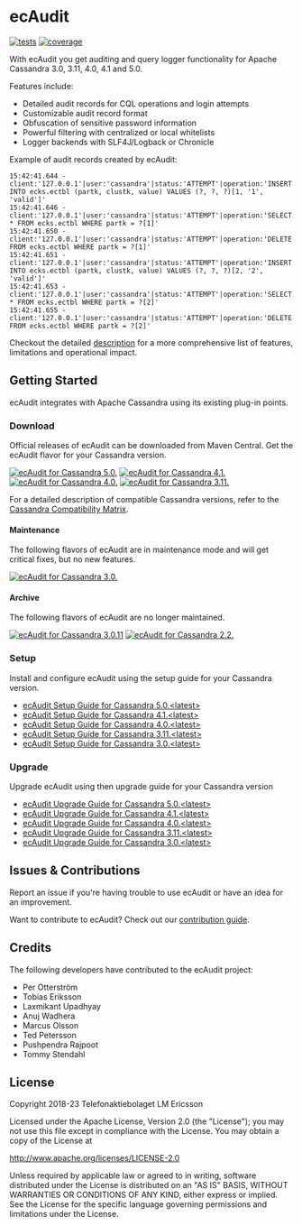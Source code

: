 # ecAudit

[![tests](https://github.com/Ericsson/ecaudit/actions/workflows/test.yml/badge.svg?branch=master)](https://github.com/Ericsson/ecaudit/actions/workflows/test.yml?query=branch%3Arelease/c4.1)
[![coverage](https://codecov.io/gh/ericsson/ecaudit/branch/master/graph/badge.svg?token=f42z31Yqr3)](https://codecov.io/gh/Ericsson/ecaudit/branch/release%2Fc4.1)

With ecAudit you get auditing and query logger functionality for Apache Cassandra 3.0, 3.11, 4.0, 4.1 and 5.0.

Features include:
* Detailed audit records for CQL operations and login attempts
* Customizable audit record format
* Obfuscation of sensitive password information
* Powerful filtering with centralized or local whitelists
* Logger backends with SLF4J/Logback or Chronicle

Example of audit records created by ecAudit:
```
15:42:41.644 - client:'127.0.0.1'|user:'cassandra'|status:'ATTEMPT'|operation:'INSERT INTO ecks.ectbl (partk, clustk, value) VALUES (?, ?, ?)[1, '1', 'valid']'
15:42:41.646 - client:'127.0.0.1'|user:'cassandra'|status:'ATTEMPT'|operation:'SELECT * FROM ecks.ectbl WHERE partk = ?[1]'
15:42:41.650 - client:'127.0.0.1'|user:'cassandra'|status:'ATTEMPT'|operation:'DELETE FROM ecks.ectbl WHERE partk = ?[1]'
15:42:41.651 - client:'127.0.0.1'|user:'cassandra'|status:'ATTEMPT'|operation:'INSERT INTO ecks.ectbl (partk, clustk, value) VALUES (?, ?, ?)[2, '2', 'valid']'
15:42:41.653 - client:'127.0.0.1'|user:'cassandra'|status:'ATTEMPT'|operation:'SELECT * FROM ecks.ectbl WHERE partk = ?[2]'
15:42:41.655 - client:'127.0.0.1'|user:'cassandra'|status:'ATTEMPT'|operation:'DELETE FROM ecks.ectbl WHERE partk = ?[2]'
```

Checkout the detailed [description](doc/description.md) for a more comprehensive list of features, limitations and operational impact.


## Getting Started

ecAudit integrates with Apache Cassandra using its existing plug-in points.


### Download

Official releases of ecAudit can be downloaded from Maven Central.
Get the ecAudit flavor for your Cassandra version.

[![ecAudit for Cassandra 5.0.<latest>](https://img.shields.io/maven-central/v/com.ericsson.bss.cassandra.ecaudit/ecaudit_c5.0.svg?label=ecAudit%20for%20Cassandra%205.0.<latest>)](https://central.sonatype.com/search?q=g:com.ericsson.bss.cassandra.ecaudit%20AND%20a:ecaudit_c5.0)
[![ecAudit for Cassandra 4.1.<latest>](https://img.shields.io/maven-central/v/com.ericsson.bss.cassandra.ecaudit/ecaudit_c4.1.svg?label=ecAudit%20for%20Cassandra%204.1.<latest>)](https://central.sonatype.com/search?q=g:com.ericsson.bss.cassandra.ecaudit%20AND%20a:ecaudit_c4.1)
[![ecAudit for Cassandra 4.0.<latest>](https://img.shields.io/maven-central/v/com.ericsson.bss.cassandra.ecaudit/ecaudit_c4.0.svg?label=ecAudit%20for%20Cassandra%204.0.<latest>)](https://central.sonatype.com/search?q=g:com.ericsson.bss.cassandra.ecaudit%20AND%20a:ecaudit_c4.0)
[![ecAudit for Cassandra 3.11.<latest>](https://img.shields.io/maven-central/v/com.ericsson.bss.cassandra.ecaudit/ecaudit_c3.11.svg?label=ecAudit%20for%20Cassandra%203.11.<latest>)](https://central.sonatype.com/search?q=g:com.ericsson.bss.cassandra.ecaudit%20AND%20a:ecaudit_c3.11)

For a detailed description of compatible Cassandra versions, refer to the [Cassandra Compatibility Matrix](doc/cassandra_compatibility.md).


#### Maintenance

The following flavors of ecAudit are in maintenance mode and will get critical fixes, but no new features.

[![ecAudit for Cassandra 3.0.<latest>](https://img.shields.io/maven-central/v/com.ericsson.bss.cassandra.ecaudit/ecaudit_c3.0.svg?label=ecAudit%20for%20Cassandra%203.0.<latest>)](https://central.sonatype.com/search?q=g:com.ericsson.bss.cassandra.ecaudit%20AND%20a:ecaudit_c3.0)


#### Archive

The following flavors of ecAudit are no longer maintained.

[![ecAudit for Cassandra 3.0.11](https://img.shields.io/maven-central/v/com.ericsson.bss.cassandra.ecaudit/ecaudit_c3.0.11.svg?label=ecAudit%20for%20Cassandra%203.0.11)](https://central.sonatype.com/search?q=g:com.ericsson.bss.cassandra.ecaudit%20AND%20a:ecaudit_c3.0.11)
[![ecAudit for Cassandra 2.2.<latest>](https://img.shields.io/maven-central/v/com.ericsson.bss.cassandra.ecaudit/ecaudit_c2.2.svg?label=ecAudit%20for%20Cassandra%202.2)](https://central.sonatype.com/search?q=g:com.ericsson.bss.cassandra.ecaudit%20AND%20a:ecaudit_c2.2)


### Setup

Install and configure ecAudit using the setup guide for your Cassandra version.

* [ecAudit Setup Guide for Cassandra 5.0.\<latest>](https://github.com/Ericsson/ecaudit/blob/master/doc/setup.md)
* [ecAudit Setup Guide for Cassandra 4.1.\<latest>](https://github.com/Ericsson/ecaudit/blob/release/c4.1/doc/setup.md)
* [ecAudit Setup Guide for Cassandra 4.0.\<latest>](https://github.com/Ericsson/ecaudit/blob/release/c4.0/doc/setup.md)
* [ecAudit Setup Guide for Cassandra 3.11.\<latest>](https://github.com/Ericsson/ecaudit/blob/release/c3.11/doc/setup.md)
* [ecAudit Setup Guide for Cassandra 3.0.\<latest>](https://github.com/Ericsson/ecaudit/blob/release/c3.0/doc/setup.md)


### Upgrade

Upgrade ecAudit using then upgrade guide for your Cassandra version

* [ecAudit Upgrade Guide for Cassandra 5.0.\<latest>](https://github.com/Ericsson/ecaudit/blob/master/UPGRADING.md)
* [ecAudit Upgrade Guide for Cassandra 4.1.\<latest>](https://github.com/Ericsson/ecaudit/blob/release/c4.1/UPGRADING.md)
* [ecAudit Upgrade Guide for Cassandra 4.0.\<latest>](https://github.com/Ericsson/ecaudit/blob/release/c4.0/UPGRADING.md)
* [ecAudit Upgrade Guide for Cassandra 3.11.\<latest>](https://github.com/Ericsson/ecaudit/blob/release/c3.11/UPGRADING.md)
* [ecAudit Upgrade Guide for Cassandra 3.0.\<latest>](https://github.com/Ericsson/ecaudit/blob/release/c3.0/UPGRADING.md)


## Issues & Contributions

Report an issue if you're having trouble to use ecAudit or have an idea for an improvement.

Want to contribute to ecAudit?
Check out our [contribution guide](CONTRIBUTING.md).


## Credits

The following developers have contributed to the ecAudit project:

* Per Otterström
* Tobias Eriksson
* Laxmikant Upadhyay
* Anuj Wadhera
* Marcus Olsson
* Ted Petersson
* Pushpendra Rajpoot
* Tommy Stendahl


## License

Copyright 2018-23 Telefonaktiebolaget LM Ericsson

Licensed under the Apache License, Version 2.0 (the "License");
you may not use this file except in compliance with the License.
You may obtain a copy of the License at

http://www.apache.org/licenses/LICENSE-2.0

Unless required by applicable law or agreed to in writing,
software distributed under the License is distributed on an "AS IS" BASIS,
WITHOUT WARRANTIES OR CONDITIONS OF ANY KIND,
either express or implied.
See the License for the specific language governing permissions and limitations under the License.
